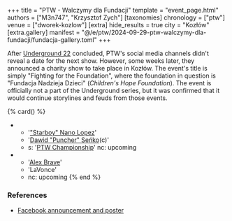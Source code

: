 +++
title = "PTW - Walczymy dla Fundacji"
template = "event_page.html"
authors = ["M3n747", "Krzysztof Zych"]
[taxonomies]
chronology = ["ptw"]
venue = ["dworek-kozlow"]
[extra]
hide_results = true
city = "Kozłów"
[extra.gallery]
manifest = "@/e/ptw/2024-09-29-ptw-walczymy-dla-fundacji/fundacja-gallery.toml"
+++

After [Underground 22](@/e/ptw/2024-08-25-ptw-underground-22.md) concluded, PTW's social media channels didn't reveal a date for the next show.
However, some weeks later, they announced a charity show to take place in Kozłów.
The event's title is simply "Fighting for the Foundation", where the foundation in question is "Fundacja Nadzieja Dzieci" (_Children's Hope Foundation_).
The event is officially not a part of the Underground series, but it was confirmed that it would continue storylines and feuds from those events.

{% card() %}
- - '["Starboy" Nano Lopez](@/w/nano-lopez.md)'
  - '[Dawid "Puncher" Seńko](@/w/puncher.md)(c)'
  - s: '[PTW Championship](@/c/ptw-championship.md)'
    nc: upcoming
- - '[Alex Brave](@/w/alex-brave.md)'
  - 'LaVonce'
  - nc: upcoming
{% end %}

### References

* [Facebook announcement and poster](https://www.facebook.com/PrimeTimeWrestlingPL/posts/pfbid0A8DxWMbks5aKMceWdq2kVsNcauAGxL56iSqdtVCdthHCEcQfNocuM5mzRBvz78bul)
